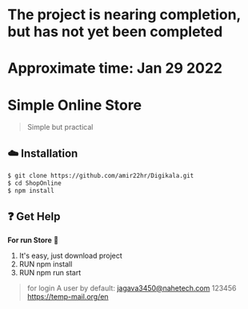 # The project is nearing completion, but has not yet been completed

# Approximate time: Jan 29 2022

# Simple Online Store


> Simple but practical


## :cloud: Installation

```sh
$ git clone https://github.com/amir22hr/Digikala.git
$ cd ShopOnline
$ npm install
```


## :question: Get Help

**For run Store** :convenience_store: 

1.  It's easy, just download project
2.  RUN npm install
3.  RUN npm run start

> for login A user by default:  [jagava3450@nahetech.com](mailto:jagava3450@nahetech.com)  123456
https://temp-mail.org/en